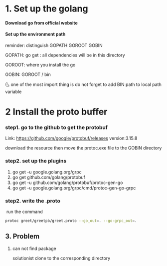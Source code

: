 # 1. Set up  the golang

#### Download go from official website

#### Set up the environment path

reminder: distinguish GOPATH  GOROOT GOBIN

GOPATH: go get : all dependencies will be in this directory

GOROOT: where you install the go

GOBIN: GOROOT / bin

:last_quarter_moon_with_face: one of the most import thing is do not forget to add BIN path to local path variable

# 2 Install the proto buffer

### step1. go to the github to get the protobuf

Link: https://github.com/google/protobuf/releases
version:3.15.8


download the resource then move the protoc.exe file to the GOBIN directory

### step2. set up the plugins

1. go get -u google.golang.org/grpc
2.  go get github.com/golang/protobuf
3. go get -u github.com/golang/protobuf/protoc-gen-go
4. go get -u google.golang.org/grpc/cmd/protoc-gen-go-grpc

### step2. write the .proto

​	run the command

```bash
protoc greet/greetpb/greet.proto --go_out=. --go-grpc_out=.
```

## 3. Problem

1. can not find package

   solutionist clone to the corresponding directory
